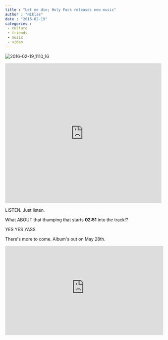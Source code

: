 ```yaml
---
title : "Let me die; Holy Fuck releases new music"
author : "Niklas"
date : "2016-02-19"
categories : 
 - culture
 - friends
 - music
 - video
---
```


![2016-02-19_1110_16](https://niklasblog.com/wp-content/2016-02-19_1110_16.png)

<iframe width="100%" height="450" scrolling="no" frameborder="no" src="https://w.soundcloud.com/player/?url=https%3A//api.soundcloud.com/tracks/238663464&amp;auto_play=false&amp;hide_related=false&amp;show_comments=true&amp;show_user=true&amp;show_reposts=false&amp;visual=true"></iframe>

LISTEN. Just listen.

What ABOUT that thumping that starts **02:51** into the track!?

YES YES YASS

There's more to come. Album's out on May 28th.

<iframe width="510" height="287" src="https://www.youtube-nocookie.com/embed/mVYPnLQLOuE?rel=0&amp;showinfo=0" frameborder="0" allowfullscreen></iframe>
